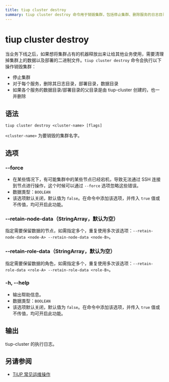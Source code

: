 ```yaml
---
title: tiup cluster destroy
summary: tiup cluster destroy 命令用于销毁集群，包括停止集群、删除服务的日志目录、部署目录和数据目录。选项包括 --force（忽略错误）、--retain-node-data（指定保留数据的节点）、--retain-role-data（指定保留数据的角色）、-h（输出帮助信息）。执行日志将作为输出。
---
```


# tiup cluster destroy

当业务下线之后，如果想将集群占有的机器释放出来让给其他业务使用，需要清理掉集群上的数据以及部署的二进制文件。`tiup cluster destroy` 命令会执行以下操作销毁集群：

- 停止集群
- 对于每个服务，删除其日志目录，部署目录，数据目录
- 如果各个服务的数据目录/部署目录的父目录是由 tiup-cluster 创建的，也一并删除

## 语法

```shell
tiup cluster destroy <cluster-name> [flags]
```

`<cluster-name>` 为要销毁的集群名字。

## 选项

### --force

- 在某些情况下，有可能集群中的某些节点已经宕机，导致无法通过 SSH 连接到节点进行操作，这个时候可以通过 `--force` 选项忽略这些错误。
- 数据类型：`BOOLEAN`
- 该选项默认关闭，默认值为 `false`。在命令中添加该选项，并传入 `true` 值或不传值，均可开启此功能。

### --retain-node-data（StringArray，默认为空）

指定需要保留数据的节点，如需指定多个，重复使用多次该选项：`--retain-node-data <node-A> --retain-node-data <node-B>`。

### --retain-role-data（StringArray，默认为空）

指定需要保留数据的角色，如需指定多个，重复使用多次该选项：`--retain-role-data <role-A> --retain-role-data <role-B>`。

### -h, --help

- 输出帮助信息。
- 数据类型：`BOOLEAN`
- 该选项默认关闭，默认值为 `false`。在命令中添加该选项，并传入 `true` 值或不传值，均可开启此功能。

## 输出

tiup-cluster 的执行日志。

## 另请参阅

- [TiUP 常见运维操作](/maintain-tidb-using-tiup.md)
